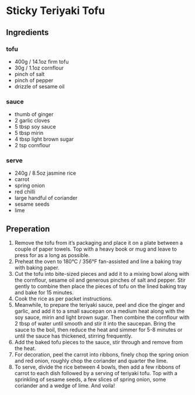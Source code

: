# Sticky Teriyaki Tofu

## Ingredients
### tofu
* 400g / 14.1oz firm tofu
* 30g / 1.1oz cornflour
* pinch of salt
* pinch of pepper
* drizzle of sesame oil

### sauce
* thumb of ginger
* 2 garlic cloves
* 5 tbsp soy sauce
* 5 tbsp mirin
* 4 tbsp light brown sugar
* 2 tsp cornflour

### serve
* 240g / 8.5oz jasmine rice
* carrot
* spring onion
* red chilli
* large handful of coriander
* sesame seeds
* lime

## Preperation
1. Remove the tofu from it’s packaging and place it on a plate between a couple of paper towels. Top with a heavy book or mug and leave to press for as a long as possible.
1. Preheat the oven to 180°C / 356°F fan-assisted and line a baking tray with baking paper.
1. Cut the tofu into bite-sized pieces and add it to a mixing bowl along with the cornflour, sesame oil and generous pinches of salt and pepper. Stir gently to combine then place the pieces of tofu on the lined baking tray and bake for 15 minutes.
1. Cook the rice as per packet instructions.
1. Meanwhile, to prepare the teriyaki sauce, peel and dice the ginger and garlic, and add it to a small saucepan on a medium heat along with the soy sauce, mirin and light brown sugar. Then combine the cornflour with 2 tbsp of water until smooth and stir it into the saucepan. Bring the sauce to the boil, then reduce the heat and simmer for 5-8 minutes or until the sauce has thickened, stirring frequently.
1. Add the baked tofu pieces to the sauce, stir through and remove from the heat.
1. For decoration, peel the carrot into ribbons, finely chop the spring onion and red onion, roughly chop the coriander and quarter the lime.
1. To serve, divide the rice between 4 bowls, then add a few ribbons of carrot to each dish followed by a serving of teriyaki tofu. Top with a sprinkling of sesame seeds, a few slices of spring onion, some coriander and a wedge of lime. And voila!
